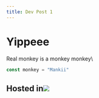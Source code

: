 ```yaml
---
title: Dev Post 1
---
```


# Yippeee

Real monkey is a monkey monkey\


```javascript
const monkey = "Mankii"
```

## Hosted in![](/vercel.svg)

